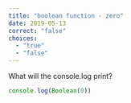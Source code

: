 ```yaml
---
title: "boolean function - zero"
date: 2019-05-13
correct: "false"
choices:
  - "true"
  - "false"
---
```


What will the console.log print?

```js
console.log(Boolean(0))
```